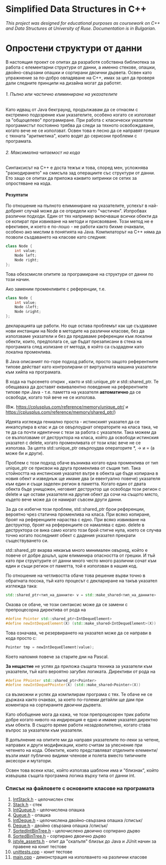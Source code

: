 # Simplified Data Structures in C++

###### This project was designed for educational purposes as coursework on C++ and Data Structures at University of Ruse. Documentation is in Bulgarian.

# Опростени структури от данни 

В настоящия проект се опитах да разработя собствена библиотека за работа с елементарни структури от данни, а 
именно стекове, опашки, двойно-свързани опашки и сортирани двоични дървета. 
Освен като упражнение за по-добро овладяване на C++, имах за цел да проверя дали следните принципи на дизайна могат да работят. 

###### 1. Пълно или частично елиминиране на указателите 

Като идващ от Java бекграунд, продължавам да се отнасям с екстремно подозрение към указателите, особено когато се използват 
за "общоцелево" програмиране. При работа с класически указатели програмистът постоянно трябва да следи за тяхното освобождаване, 
когато вече не се използват. Освен това е лесно да се направят грешки с тяхната "аритметика", които водят до сериозни проблеми 
с програмата. 

###### 2. Максимална читаемост на кода 

Cинтаксисът на C++ е доста тежък и това, според мен, усложнява "разкодирането" на смисъла зад операциите 
със структури от данни. Ето защо се опитах да приложа каквито хитринки се сетих за опростяване на кода.

#### Резултати

По отношение на пълното елиминиране на указателите, успехът в най-добрият случай може да се определи като "частичен". 
Изпробвах различни подходи. Един от тях например включваше всички обекти да се копират при извикване на методи и присвояване. 
Този метод не е ефективен, и което е по-лошо - не работи както бихме очаквали, особено ако мислим в понятията на Java.
Компилаторът на C++ няма да позволи създаването на класове като следния: 

```c++
class Node {
    int value;
    Node left;
    Node right;
};
```

Това обезсмисля опитите за програмиране на структури от данни по този начин. 

Ако заменим променливите с референции, т.е. 

```c++
class Node {
    int value;
    Node &left;
    Node &right;
};
```

декларацията ще работи. Но още остава проблемът как ще създаваме нови инстанции на Node в методите на различни класове, 
без да използваме указатели и без да предаваме референции към локални обекти, които, предполага се, ще бъдат презаписани в 
стека на програмата след излизане от метода, в който са създадени като локална променлива. 

В Java описаният по-горе подход работи, просто защото референтните типове действат като контролирани от виртуалната машина указатели
към хийпа на програмата.

В хода на търсенето открих <memory>, както и std::unique_ptr и std::shared_ptr. Те обещаваха да доставят еквивалентно поведение на 
референтните типове при Java - т.е. паметта на указателя **автоматично** да се освободи, когато той вече не се използва.

(Вж. https://cplusplus.com/reference/memory/unique_ptr/ и https://cplusplus.com/reference/memory/shared_ptr/)

Идеята изглежда гениално проста - истинският указател да се инкапсулира в клас и да се овърлоуднат операторите на 
класа така, че те да са почти идентични с тези за работа с указатели. Така можем да се възползваме от деструктора на класа, 
който да освободи истинския указател с delete, когато променливата от този клас вече не се използва. За целта
std::unique_ptr овърлоудва операторите *, -> и = (а може би и други). 

Проблем с този подход обаче възниква когато една променлива от тип unique_ptr се присвои на друга променлива от същия тип. 
Така стойността на инстинския указател вътре в обекта ще бъде копирана в новия обект и изведнъж ще имаме два (и евентуално повече)
указателя към един и същи заделен регион в паметта. Когато един от двата обекта бъде унищожен, неговият деструктор ще 
освободи този регион с delete и ще остави указателя на другия обект да сочи на същото място, където вече може да се намират 
съвсем други данни. 

За да се избегне този проблем, std::shared_ptr брои референции, вероятно чрез статична променлива на класа. При всяко 
копиране, броят на референциите нараства с едно. При всяко извикване на деструктор, броят на референциите се намалява 
с едно. delete в деструктора се вика само когато този брой стигне нула, което се случва точно когато последният обект 
с дадения указател прекрати съществуването си. 

std::shared_ptr вкарва някакъв много минимален овърхед, който е повече от добре дошъл, щом елиминира опасността от грешки. 
И тъй като при структурите от данни много често много различни сочат към един и същи регион от паметта, той е използван 
в нашия код. 

По отношение на четливостта обаче това решение върви точно в обратната посока, тъй като процесът с деклариране на такъв 
указател изглежда така: 

```c++
std::shared_ptr<тип_на_данните> v = std::make_shared<тип_на_данните>
```

Оказва се обаче, че този синтаксис може да се замени с препроцесорна директива от рода на 

```c++
#define Pointer std::shared_ptr<IntDequeElement>
#define newIntDequeElement(X) (std::make_shared<IntDequeElement>(X))
```

Това означава, че резервирането на указател може да се направи в кода просто с: 
```c++
Pointer tmp = newIntDequeElement(value);
```

Което напомня повече за старите дни на Pascal. 

**За нещастие** не успях да приложа същата техника за указатели към указатели, тъй като вероятно загубих 
логиката. Директиви от рода на 

```c++
#define РPointer std::shared_ptr<Pointer>
#define newIntDequePPointer(X) (std::make_shared<Pointer>(X))
```

са възможни и успях да компилирам програма с тях. Те обаче не се държаха както очаквах, за което по-големи детайли ще дам 
при коментара на сортираните двоични дървета. 

Като обобщение мога да кажа, че този препроцесорен трик работи добре когато нивото на 
индирекция е едно и имаме указател директно към обекта. В същото време работи незадоволително, когато става въпрос за 
указатели към указатели. 

В допълнение на опитите ми да направя указателите по-леки за четене, направих и други модификации, които считам за улеснение 
при четенето на кода. Обектите, които представляват отделните елементи/възли имат публично видими членове и полета вместо 
типичните аксесори и мутатори. 

Освен това всеки клас, който използва шаблони има и "близнак", който извършва същата програмна 
логика върху типа от данни int. 


### Списък на файловете с основните класове на програмата

1. [IntStack.h](/docs/IntStack.md) - целочислен стек
2. [Stack.h](/docs/Stack.md) - стек
3. [IntQueue.h](/docs/IntQueue.md) - целочислена опашка
4. [Queue.h](/docs/Queue.md) - опашка
5. [IntDeque.h](/docs/IntDeque.md) - целочислена двойно-свързана опашка /списък/
6. [Deque.h](/docs/Deque.md) - двойно свързана опашка /списък/
7. [SortedIntBinTree.h](/docs/SortedIntBinTree.h) - целочислено двоично сортирано дърво
8. [SortedBinTree.h](/docs/SortedBinTree.h) - сортирано двоично дърво
9. [jstyle_asserts.h]() - опит да "скалъпя" близък до Java и JUnit начин за правене на юнит тестове
10. [unittests.cpp]() - юнит тестове
11. [main.cpp]() - демонстрация на изполването на различни класове

